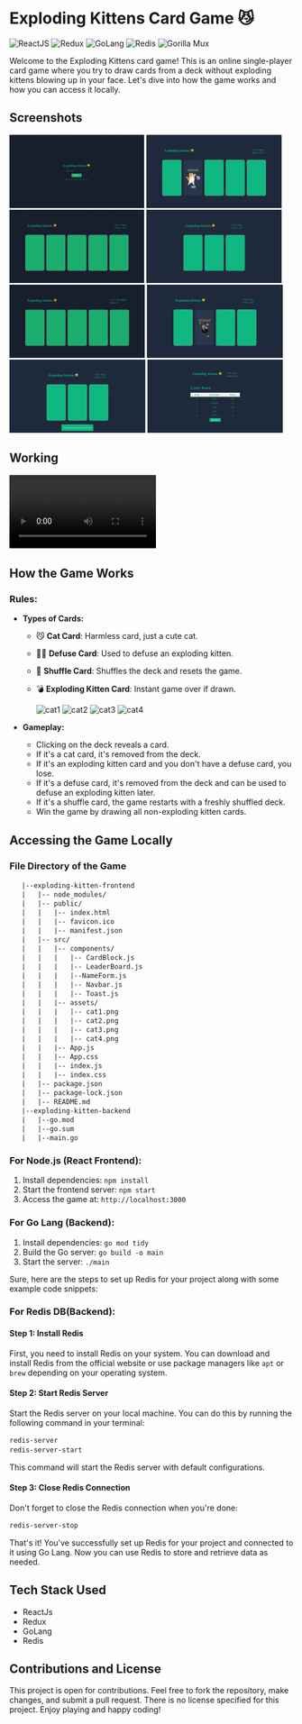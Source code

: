 # Exploding Kittens Card Game 😼


![ReactJS](https://img.shields.io/badge/-ReactJs-61DAFB?logo=react&logoColor=white)
![Redux](https://img.shields.io/badge/-Redux-764ABC?logo=redux&logoColor=white)
![GoLang](https://img.shields.io/badge/-GoLang-00ADD8?logo=go&logoColor=white)
![Redis](https://img.shields.io/badge/-Redis-DC382D?logo=redis&logoColor=white)
![Gorilla Mux](https://img.shields.io/badge/-Gorilla%20Mux-00ADD8?logo=go&logoColor=white)



Welcome to the Exploding Kittens card game! This is an online single-player card game where you try to draw cards from a deck without exploding kittens blowing up in your face. Let's dive into how the game works and how you can access it locally.

## Screenshots

  <img src="Screenshots/welcomePage.png" alt="welcomePage" style="height: 130px;">
  <img src="Screenshots/game1.png" alt="gameScreenshot1" style="height: 130px;">
  <img src="Screenshots/game2.png" alt="gameScreenshot1" style="height: 130px;">
  <img src="Screenshots/game3.png" alt="gameScreenshot1" style="height: 130px;">
  <img src="Screenshots/game4.png" alt="gameScreenshot1" style="height: 130px;">
  <img src="Screenshots/game5.png" alt="gameScreenshot1" style="height: 130px;">
  <img src="Screenshots/game6.png" alt="gameScreenshot1" style="height: 130px;">
  <img src="Screenshots/leaderboard.png" alt="Leaderboard" style="height: 130px;">

## Working

  <video controls height="130">
  <source src="Screenshots/gameFilm.mov" type="video/quicktime">
    Sorry! Your browser does not support the video tag.
  </video>


## How the Game Works

### Rules:
- **Types of Cards:**
  - 😼 **Cat Card**: Harmless card, just a cute cat.
  - 🙅‍♂️ **Defuse Card**: Used to defuse an exploding kitten.
  - 🔀 **Shuffle Card**: Shuffles the deck and resets the game.
  - 💣 **Exploding Kitten Card**: Instant game over if drawn.


    <img src="exploding-kittens-frontend/src/assets/cat1.png" alt="cat1" style="height: 130px;">
    <img src="exploding-kittens-frontend/src/assets/cat2.png" alt="cat2" style="height: 130px;">
    <img src="exploding-kittens-frontend/src/assets/cat3.png" alt="cat3" style="height: 130px;">
    <img src="exploding-kittens-frontend/src/assets/cat4.png" alt="cat4" style="height: 130px;">




- **Gameplay:**
  - Clicking on the deck reveals a card.
  - If it's a cat card, it's removed from the deck.
  - If it's an exploding kitten card and you don't have a defuse card, you lose.
  - If it's a defuse card, it's removed from the deck and can be used to defuse an exploding kitten later.
  - If it's a shuffle card, the game restarts with a freshly shuffled deck.
  - Win the game by drawing all non-exploding kitten cards.

## Accessing the Game Locally

### File Directory of the Game
```
   |--exploding-kitten-frontend
   |   |-- node_modules/
   |   |-- public/
   |   |   |-- index.html
   |   |   |-- favicon.ico
   |   |   |-- manifest.json
   |   |-- src/
   |   |   |-- components/
   |   |   |   |-- CardBlock.js
   |   |   |   |-- LeaderBoard.js
   |   |   |   |--NameForm.js
   |   |   |   |-- Navbar.js
   |   |   |   |-- Toast.js
   |   |   |-- assets/
   |   |   |   |-- cat1.png
   |   |   |   |-- cat2.png
   |   |   |   |-- cat3.png
   |   |   |   |-- cat4.png
   |   |   |-- App.js
   |   |   |-- App.css
   |   |   |-- index.js
   |   |   |-- index.css
   |   |-- package.json
   |   |-- package-lock.json
   |   |-- README.md
   |--exploding-kitten-backend
   |   |--go.mod
   |   |--go.sum
   |   |--main.go
```

### For Node.js (React Frontend):
1. Install dependencies: `npm install`
2. Start the frontend server: `npm start`
3. Access the game at: `http://localhost:3000`

### For Go Lang (Backend):
1. Install dependencies: `go mod tidy`
2. Build the Go server: `go build -o main`
3. Start the server: `./main`

Sure, here are the steps to set up Redis for your project along with some example code snippets:

### For Redis DB(Backend):

#### Step 1: Install Redis

First, you need to install Redis on your system. You can download and install Redis from the official website or use package managers like `apt` or `brew` depending on your operating system.

#### Step 2: Start Redis Server

Start the Redis server on your local machine. You can do this by running the following command in your terminal:

```bash
redis-server
redis-server-start
```

This command will start the Redis server with default configurations.


#### Step 3: Close Redis Connection

Don't forget to close the Redis connection when you're done:

```bash
redis-server-stop
```
That's it! You've successfully set up Redis for your project and connected to it using Go Lang. Now you can use Redis to store and retrieve data as needed.


## Tech Stack Used
- ReactJs
- Redux
- GoLang
- Redis


## Contributions and License
This project is open for contributions. Feel free to fork the repository, make changes, and submit a pull request. There is no license specified for this project. Enjoy playing and happy coding!